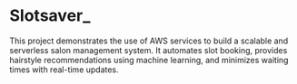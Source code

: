 # Slotsaver_
This project demonstrates the use of AWS services to build a scalable and serverless salon management system. It automates slot booking, provides hairstyle recommendations using machine learning, and minimizes waiting times with real-time updates.

